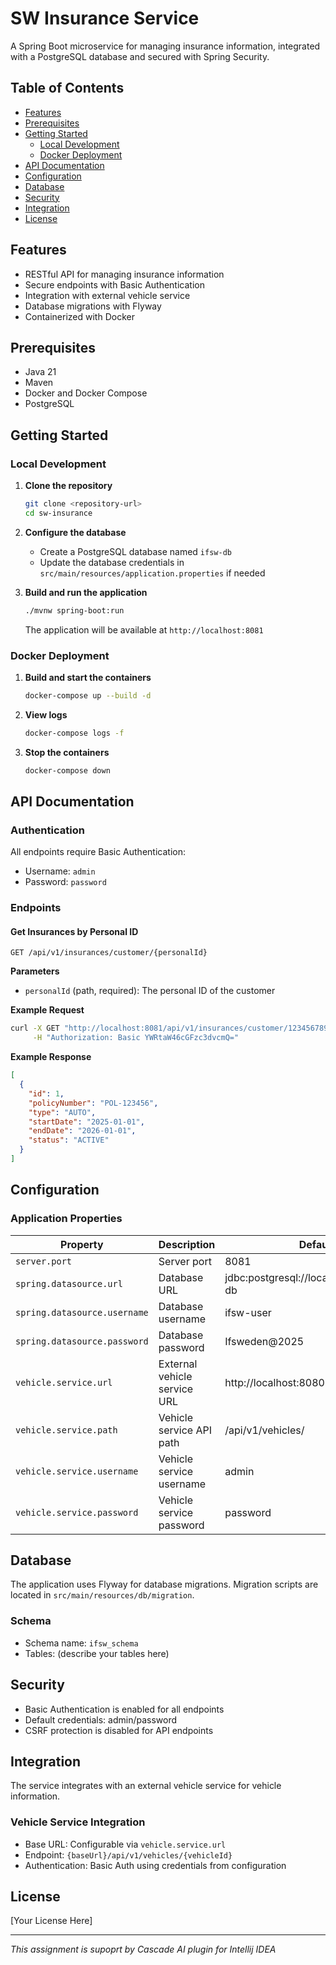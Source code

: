 # SW Insurance Service

A Spring Boot microservice for managing insurance information, integrated with a PostgreSQL database and secured with Spring Security.

## Table of Contents
- [Features](#features)
- [Prerequisites](#prerequisites)
- [Getting Started](#getting-started)
  - [Local Development](#local-development)
  - [Docker Deployment](#docker-deployment)
- [API Documentation](#api-documentation)
- [Configuration](#configuration)
- [Database](#database)
- [Security](#security)
- [Integration](#integration)
- [License](#license)

## Features

- RESTful API for managing insurance information
- Secure endpoints with Basic Authentication
- Integration with external vehicle service
- Database migrations with Flyway
- Containerized with Docker

## Prerequisites

- Java 21
- Maven
- Docker and Docker Compose
- PostgreSQL

## Getting Started

### Local Development

1. **Clone the repository**
   ```bash
   git clone <repository-url>
   cd sw-insurance
   ```

2. **Configure the database**
   - Create a PostgreSQL database named `ifsw-db`
   - Update the database credentials in `src/main/resources/application.properties` if needed

3. **Build and run the application**
   ```bash
   ./mvnw spring-boot:run
   ```

   The application will be available at `http://localhost:8081`

### Docker Deployment

1. **Build and start the containers**
   ```bash
   docker-compose up --build -d
   ```

2. **View logs**
   ```bash
   docker-compose logs -f
   ```

3. **Stop the containers**
   ```bash
   docker-compose down
   ```

## API Documentation

### Authentication
All endpoints require Basic Authentication:
- Username: `admin`
- Password: `password`

### Endpoints

#### Get Insurances by Personal ID
```
GET /api/v1/insurances/customer/{personalId}
```

**Parameters**
- `personalId` (path, required): The personal ID of the customer

**Example Request**
```bash
curl -X GET "http://localhost:8081/api/v1/insurances/customer/1234567890" \
     -H "Authorization: Basic YWRtaW46cGFzc3dvcmQ="
```

**Example Response**
```json
[
  {
    "id": 1,
    "policyNumber": "POL-123456",
    "type": "AUTO",
    "startDate": "2025-01-01",
    "endDate": "2026-01-01",
    "status": "ACTIVE"
  }
]
```

## Configuration

### Application Properties

| Property | Description | Default |
|----------|-------------|---------|
| `server.port` | Server port | 8081 |
| `spring.datasource.url` | Database URL | jdbc:postgresql://localhost:5432/ifsw-db |
| `spring.datasource.username` | Database username | ifsw-user |
| `spring.datasource.password` | Database password | Ifsweden@2025 |
| `vehicle.service.url` | External vehicle service URL | http://localhost:8080 |
| `vehicle.service.path` | Vehicle service API path | /api/v1/vehicles/ |
| `vehicle.service.username` | Vehicle service username | admin |
| `vehicle.service.password` | Vehicle service password | password |

## Database

The application uses Flyway for database migrations. Migration scripts are located in `src/main/resources/db/migration`.

### Schema
- Schema name: `ifsw_schema`
- Tables: (describe your tables here)

## Security

- Basic Authentication is enabled for all endpoints
- Default credentials: admin/password
- CSRF protection is disabled for API endpoints

## Integration

The service integrates with an external vehicle service for vehicle information.

### Vehicle Service Integration
- Base URL: Configurable via `vehicle.service.url`
- Endpoint: `{baseUrl}/api/v1/vehicles/{vehicleId}`
- Authentication: Basic Auth using credentials from configuration

## License

[Your License Here]

---

*This assignment is supoprt by Cascade AI plugin for Intellij IDEA*